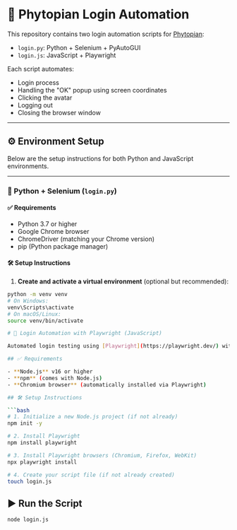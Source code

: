 # 🔐 Phytopian Login Automation

This repository contains two login automation scripts for [Phytopian](https://app.phytopian.com/login):

- `login.py`: Python + Selenium + PyAutoGUI
- `login.js`: JavaScript + Playwright

Each script automates:
- Login process
- Handling the "OK" popup using screen coordinates
- Clicking the avatar
- Logging out
- Closing the browser window

---

## ⚙️ Environment Setup

Below are the setup instructions for both Python and JavaScript environments.

---

### 🐍 Python + Selenium (`login.py`)

#### ✅ Requirements

- Python 3.7 or higher  
- Google Chrome browser  
- ChromeDriver (matching your Chrome version)  
- pip (Python package manager)

#### 🛠️ Setup Instructions

1. **Create and activate a virtual environment** (optional but recommended):

```bash
python -m venv venv
# On Windows:
venv\Scripts\activate
# On macOS/Linux:
source venv/bin/activate

# 🔐 Login Automation with Playwright (JavaScript)

Automated login testing using [Playwright](https://playwright.dev/) with JavaScript. This project demonstrates how to automate web login flows using Chromium and Playwright, including interactions with UI popups.

## ✅ Requirements

- **Node.js** v16 or higher  
- **npm** (comes with Node.js)  
- **Chromium browser** (automatically installed via Playwright)

## 🛠️ Setup Instructions

```bash
# 1. Initialize a new Node.js project (if not already)
npm init -y

# 2. Install Playwright
npm install playwright

# 3. Install Playwright browsers (Chromium, Firefox, WebKit)
npx playwright install

# 4. Create your script file (if not already created)
touch login.js
```

## ▶️ Run the Script

```bash
node login.js
```





